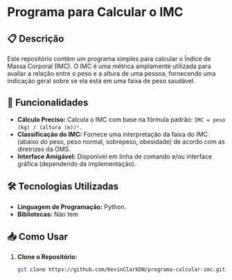 # Programa para Calcular o IMC

## 📋 Descrição

Este repositório contém um programa simples para calcular o Índice de Massa Corporal (IMC). O IMC é uma métrica amplamente utilizada para avaliar a relação entre o peso e a altura de uma pessoa, fornecendo uma indicação geral sobre se ela está em uma faixa de peso saudável.

## 🚀 Funcionalidades

- **Cálculo Preciso:** Calcula o IMC com base na fórmula padrão: `IMC = peso (kg) / (altura (m))²`.
- **Classificação do IMC:** Fornece uma interpretação da faixa do IMC (abaixo do peso, peso normal, sobrepeso, obesidade) de acordo com as diretrizes da OMS.
- **Interface Amigável:** Disponível em linha de comando e/ou interface gráfica (dependendo da implementação).

## 🛠️ Tecnologias Utilizadas

- **Linguagem de Programação:** Python.
- **Bibliotecas:** Não tem

## 📥 Como Usar

1. **Clone o Repositório:**
   ```bash
   git clone https://github.com/KevinClarkDN/programa-calcular-imc.git
